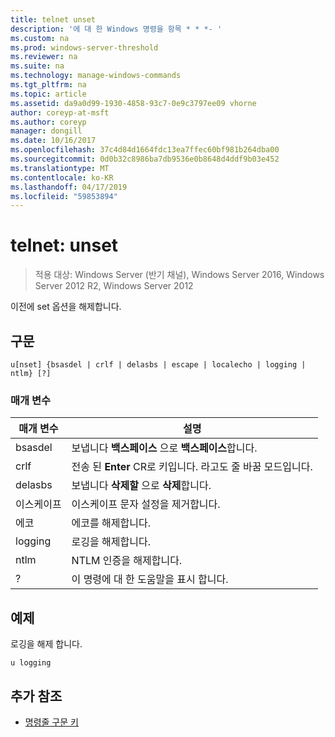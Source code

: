 ```yaml
---
title: telnet unset
description: '에 대 한 Windows 명령을 항목 * * *- '
ms.custom: na
ms.prod: windows-server-threshold
ms.reviewer: na
ms.suite: na
ms.technology: manage-windows-commands
ms.tgt_pltfrm: na
ms.topic: article
ms.assetid: da9a0d99-1930-4858-93c7-0e9c3797ee09 vhorne
author: coreyp-at-msft
ms.author: coreyp
manager: dongill
ms.date: 10/16/2017
ms.openlocfilehash: 37c4d84d1664fdc13ea7ffec60bf981b264dba00
ms.sourcegitcommit: 0d0b32c8986ba7db9536e0b8648d4ddf9b03e452
ms.translationtype: MT
ms.contentlocale: ko-KR
ms.lasthandoff: 04/17/2019
ms.locfileid: "59853894"
---
```

# <a name="telnet-unset"></a>telnet: unset

>적용 대상: Windows Server (반기 채널), Windows Server 2016, Windows Server 2012 R2, Windows Server 2012

이전에 set 옵션을 해제합니다.   
## <a name="syntax"></a>구문  
```  
u[nset] {bsasdel | crlf | delasbs | escape | localecho | logging | ntlm} [?]  
```  
### <a name="parameters"></a>매개 변수  
|매개 변수|설명|  
|-------|--------|  
|bsasdel|보냅니다 **백스페이스** 으로 **백스페이스**합니다.|  
|crlf|전송 된 **Enter** CR로 키입니다. 라고도 줄 바꿈 모드입니다.|  
|delasbs|보냅니다 **삭제할** 으로 **삭제**합니다.|  
|이스케이프|이스케이프 문자 설정을 제거합니다.|  
|에코|에코를 해제합니다.|  
|logging|로깅을 해제합니다.|  
|ntlm|NTLM 인증을 해제합니다.|  
|?|이 명령에 대 한 도움말을 표시 합니다.|  
## <a name="BKMK_Examples"></a>예제  
로깅을 해제 합니다.  
```  
u logging  
```  
## <a name="additional-references"></a>추가 참조  
-   [명령줄 구문 키](command-line-syntax-key.md)  
